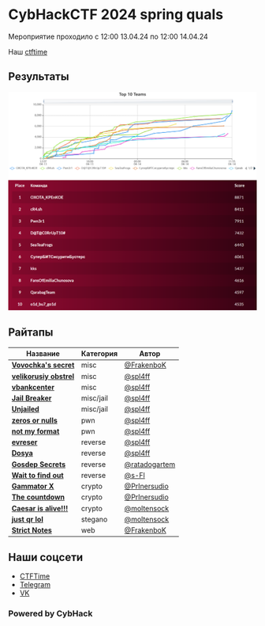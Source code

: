 # CybHackCTF 2024 spring quals

Мероприятие проходило c 12:00 13.04.24 по 12:00 14.04.24

Наш [ctftime](https://ctftime.org/event/2344)

## Результаты
![Graph](img/graph.png)
![Board](img/board.png)

## Райтапы

| Название | Категория | Автор | 
|----------|-----------|-------|
| **[Vovochka's secret](writeups/misc/Vovochka's_secret)** | misc | [@FrakenboK](https://github.com/FrakenboK) |
| **[velikorusiy obstrel](writeups/misc/velikorusiy%20obstrel)** | misc | [@spl4ff](https://github.com/spl4ff) |
| **[vbankcenter](writeups/misc/vbankcenter)** | misc | [@spl4ff](https://github.com/spl4ff) |
| **[Jail Breaker](writeups/misc/Jail%20Breaker)** | misc/jail | [@spl4ff](https://github.com/spl4ff) |
| **[Unjailed](writeups/misc/Unjailed)** | misc/jail | [@spl4ff](https://github.com/spl4ff) |
| **[zeros or nulls](writeups/pwn/zeros%20or%20nulls)** | pwn | [@spl4ff](https://github.com/spl4ff) |
| **[not my format](writeups/pwn/not%20my%20format)** | pwn | [@spl4ff](https://github.com/spl4ff) |
| **[evreser](writeups/reverse/evreser)** | reverse | [@spl4ff](https://github.com/spl4ff) |
| **[Dosya](writeups/reverse/Dosya)** | reverse | [@spl4ff](https://github.com/spl4ff) |
| **[Gosdep Secrets](writeups/reverse/Gosdep%20Secrets)** | reverse | [@ratadogartem](https://github.com/ratadogartem) |
| **[Wait to find out](writeups/reverse/Wait%20to%20find%20out)** | reverse | [@s-Fl](https://github.com/s-Fl) |
| **[Gammator X](writeups/crypto/Gammator%20X)** | crypto | [@PrInersudio](https://github.com/PrInersudio) |
| **[The countdown](writeups/crypto/The%20countdown)** | crypto | [@PrInersudio](https://github.com/PrInersudio) |
| **[Caesar is alive!!!](writeups/crypto/Caesar%20is%20alive!!!)** | crypto | [@moltensock](https://github.com/moltensock) |
| **[just qr lol](writeups/stegano/just%20qr%20lol)** | stegano | [@moltensock](https://github.com/moltensock) |
| **[Strict Notes](writeups/web/StrictNotes)** | web | [@FrakenboK](https://github.com/FrakenboK) |


## Наши соцсети
- [CTFTime](https://ctftime.org/team/278998)
- [Telegram](https://t.me/kibhackctf)
- [VK](https://vk.com/cyberhackerss)

### Powered by CybHack

